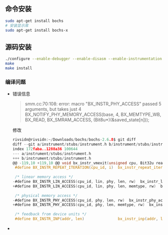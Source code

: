 ## 命令安装

```bash
sudo apt-get install bochs
# 安装显示库
sudo apt-get install bochs-x
```





## 源码安装

```bash
./configure --enable-debugger --enable-disasm --enable-instrumentation
make
make install
```



### 编译问题

* 错误信息

  > smm.cc:70:108: error: macro "BX_INSTR_PHY_ACCESS" passed 5 arguments, but takes just 4
  >      BX_NOTIFY_PHY_MEMORY_ACCESS(base, 4, BX_MEMTYPE_WB, BX_READ, BX_SMRAM_ACCESS, (Bit8u*)(&saved_state[n]));

  修改

  ```c
  rivsidn@rivsidn:~/Downloads/bochs/bochs-2.6.8$ git diff 
  diff --git a/instrument/stubs/instrument.h b/instrument/stubs/instrument.h
  index 172faba..1288a36 100644
  --- a/instrument/stubs/instrument.h
  +++ b/instrument/stubs/instrument.h
  @@ -119,10 +119,10 @@ void bx_instr_vmexit(unsigned cpu, Bit32u reason, Bit64u qualification);
   #define BX_INSTR_REPEAT_ITERATION(cpu_id, i)  bx_instr_repeat_iteration(cpu_id, i)
   
   /* linear memory access */
  -#define BX_INSTR_LIN_ACCESS(cpu_id, lin, phy, len, rw)  bx_instr_lin_access(cpu_id, lin, phy, len, memtype, rw)
  +#define BX_INSTR_LIN_ACCESS(cpu_id, lin, phy, len, memtype, rw)  bx_instr_lin_access(cpu_id, lin, phy, len, memtype, rw)
   
   /* physical memory access */
  -#define BX_INSTR_PHY_ACCESS(cpu_id, phy, len, rw)  bx_instr_phy_access(cpu_id, phy, len, memtype, rw)
  +#define BX_INSTR_PHY_ACCESS(cpu_id, phy, len, memtype, rw)  bx_instr_phy_access(cpu_id, phy, len, memtype, rw)
   
   /* feedback from device units */
   #define BX_INSTR_INP(addr, len)               bx_instr_inp(addr, len)
  ```

* 